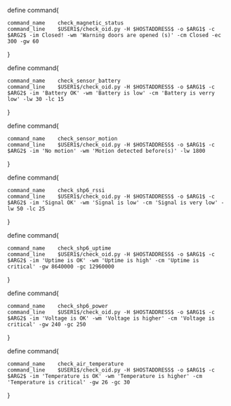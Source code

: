 
define command{

    command_name    check_magnetic_status
    command_line    $USER1$/check_oid.py -H $HOSTADDRESS$ -o $ARG1$ -c $ARG2$ -im Closed! -wm 'Warning doors are opened (s)' -cm Closed -ec 300 -gw 60
}

define command{

    command_name    check_sensor_battery
    command_line    $USER1$/check_oid.py -H $HOSTADDRESS$ -o $ARG1$ -c $ARG2$ -im 'Battery OK' -wm 'Battery is low' -cm 'Battery is verry low' -lw 30 -lc 15
}

define command{

    command_name    check_sensor_motion
    command_line    $USER1$/check_oid.py -H $HOSTADDRESS$ -o $ARG1$ -c $ARG2$ -im 'No motion' -wm 'Motion detected before(s)' -lw 1800
}

define command{

    command_name    check_shp6_rssi
    command_line    $USER1$/check_oid.py -H $HOSTADDRESS$ -o $ARG1$ -c $ARG2$ -im 'Signal OK' -wm 'Signal is low' -cm 'Signal is very low' -lw 50 -lc 25
}

define command{

    command_name    check_shp6_uptime
    command_line    $USER1$/check_oid.py -H $HOSTADDRESS$ -o $ARG1$ -c $ARG2$ -im 'Uptime is OK' -wm 'Uptime is high' -cm 'Uptime is critical' -gw 8640000 -gc 12960000
}

define command{

    command_name    check_shp6_power
    command_line    $USER1$/check_oid.py -H $HOSTADDRESS$ -o $ARG1$ -c $ARG2$ -im 'Voltage is OK' -wm 'Voltage is higher' -cm 'Voltage is critical' -gw 240 -gc 250
}

define command{

    command_name    check_air_temperature
    command_line    $USER1$/check_oid.py -H $HOSTADDRESS$ -o $ARG1$ -c $ARG2$ -im 'Temperature is OK' -wm 'Temperature is higher' -cm 'Temperature is critical' -gw 26 -gc 30
}

